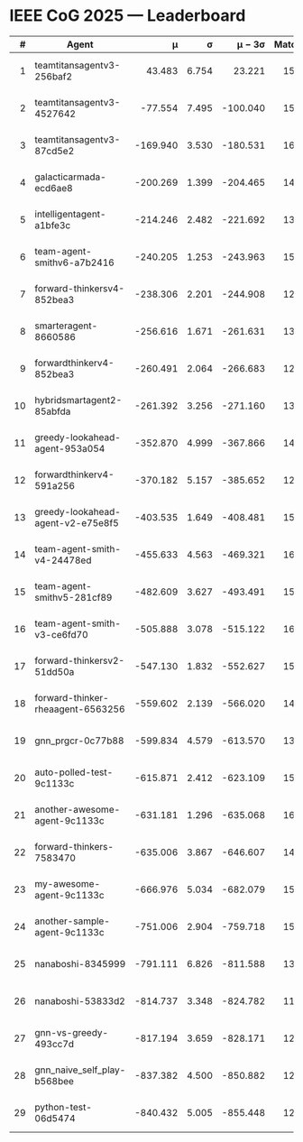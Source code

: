# IEEE CoG 2025 — Leaderboard

| # | Agent | μ | σ | μ − 3σ | Matches | Updated |
|---:|---|---:|---:|---:|---:|---|
| 1 | teamtitansagentv3-256baf2 | 43.483 | 6.754 | 23.221 | 15836 | 2025-08-23 13:26 |
| 2 | teamtitansagentv3-4527642 | -77.554 | 7.495 | -100.040 | 15230 | 2025-08-23 13:26 |
| 3 | teamtitansagentv3-87cd5e2 | -169.940 | 3.530 | -180.531 | 16586 | 2025-08-23 13:26 |
| 4 | galacticarmada-ecd6ae8 | -200.269 | 1.399 | -204.465 | 14500 | 2025-08-23 13:26 |
| 5 | intelligentagent-a1bfe3c | -214.246 | 2.482 | -221.692 | 13093 | 2025-08-23 13:26 |
| 6 | team-agent-smithv6-a7b2416 | -240.205 | 1.253 | -243.963 | 15400 | 2025-08-23 13:26 |
| 7 | forward-thinkersv4-852bea3 | -238.306 | 2.201 | -244.908 | 12483 | 2025-08-23 13:26 |
| 8 | smarteragent-8660586 | -256.616 | 1.671 | -261.631 | 13365 | 2025-08-23 13:26 |
| 9 | forwardthinkerv4-852bea3 | -260.491 | 2.064 | -266.683 | 12677 | 2025-08-23 13:26 |
| 10 | hybridsmartagent2-85abfda | -261.392 | 3.256 | -271.160 | 13564 | 2025-08-23 13:26 |
| 11 | greedy-lookahead-agent-953a054 | -352.870 | 4.999 | -367.866 | 14810 | 2025-08-23 13:26 |
| 12 | forwardthinkerv4-591a256 | -370.182 | 5.157 | -385.652 | 12858 | 2025-08-23 13:26 |
| 13 | greedy-lookahead-agent-v2-e75e8f5 | -403.535 | 1.649 | -408.481 | 15350 | 2025-08-23 13:26 |
| 14 | team-agent-smith-v4-24478ed | -455.633 | 4.563 | -469.321 | 16002 | 2025-08-23 13:26 |
| 15 | team-agent-smithv5-281cf89 | -482.609 | 3.627 | -493.491 | 15360 | 2025-08-23 13:26 |
| 16 | team-agent-smith-v3-ce6fd70 | -505.888 | 3.078 | -515.122 | 16842 | 2025-08-23 13:26 |
| 17 | forward-thinkersv2-51dd50a | -547.130 | 1.832 | -552.627 | 15220 | 2025-08-23 13:26 |
| 18 | forward-thinker-rheaagent-6563256 | -559.602 | 2.139 | -566.020 | 14840 | 2025-08-23 13:26 |
| 19 | gnn_prgcr-0c77b88 | -599.834 | 4.579 | -613.570 | 13960 | 2025-08-23 13:26 |
| 20 | auto-polled-test-9c1133c | -615.871 | 2.412 | -623.109 | 15660 | 2025-08-23 13:26 |
| 21 | another-awesome-agent-9c1133c | -631.181 | 1.296 | -635.068 | 16440 | 2025-08-23 13:26 |
| 22 | forward-thinkers-7583470 | -635.006 | 3.867 | -646.607 | 14480 | 2025-08-23 13:26 |
| 23 | my-awesome-agent-9c1133c | -666.976 | 5.034 | -682.079 | 15600 | 2025-08-23 13:26 |
| 24 | another-sample-agent-9c1133c | -751.006 | 2.904 | -759.718 | 15520 | 2025-08-23 13:26 |
| 25 | nanaboshi-8345999 | -791.111 | 6.826 | -811.588 | 13110 | 2025-08-23 13:26 |
| 26 | nanaboshi-53833d2 | -814.737 | 3.348 | -824.782 | 11840 | 2025-08-23 13:26 |
| 27 | gnn-vs-greedy-493cc7d | -817.194 | 3.659 | -828.171 | 12680 | 2025-08-23 13:26 |
| 28 | gnn_naive_self_play-b568bee | -837.382 | 4.500 | -850.882 | 12520 | 2025-08-23 13:26 |
| 29 | python-test-06d5474 | -840.432 | 5.005 | -855.448 | 12810 | 2025-08-23 13:26 |
